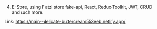 4. E-Store, using Flatzi store fake-api, React, Redux-Toolkit, JWT, CRUD and such more.

Link: 
https://main--delicate-buttercream553eeb.netlify.app/
